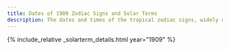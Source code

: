 ```yaml
---
title: Dates of 1909 Zodiac Signs and Solar Terms
description: The dates and times of the tropical zodiac signs, widely used in western astrology, and solar terms of year 1909
---
```

{% include_relative _solarterm_details.html year="1909" %}
